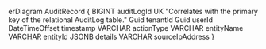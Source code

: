 erDiagram
    AuditRecord {
        BIGINT auditLogId UK "Correlates with the primary key of the relational AuditLog table."
        Guid tenantId
        Guid userId
        DateTimeOffset timestamp
        VARCHAR actionType
        VARCHAR entityName
        VARCHAR entityId
        JSONB details
        VARCHAR sourceIpAddress
    }